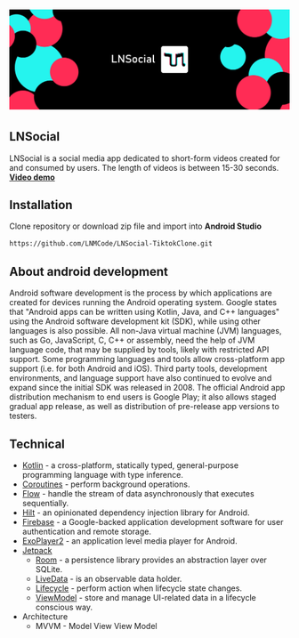 # ![Image Description](https://github.com/LNMCode/DACN2/blob/master/imagesasset/image_head.png)

## LNSocial 
LNSocial is a social media app dedicated to short-form videos created for and consumed by users. The length of videos is between 15-30 seconds. 
**[Video demo]()**

## Installation
Clone repository or download zip file and import into **Android Studio**
```bash
https://github.com/LNMCode/LNSocial-TiktokClone.git
```

## About android development

Android software development is the process by which applications are created for devices running the Android operating system. Google states that "Android apps can be written using Kotlin, Java, and C++ languages" using the Android software development kit (SDK), while using other languages is also possible. All non-Java virtual machine (JVM) languages, such as Go, JavaScript, C, C++ or assembly, need the help of JVM language code, that may be supplied by tools, likely with restricted API support. Some programming languages and tools allow cross-platform app support (i.e. for both Android and iOS). Third party tools, development environments, and language support have also continued to evolve and expand since the initial SDK was released in 2008. The official Android app distribution mechanism to end users is Google Play; it also allows staged gradual app release, as well as distribution of pre-release app versions to testers.

## Technical

* [Kotlin](https://kotlinlang.org/) - a cross-platform, statically typed, general-purpose programming language with type inference.
* [Coroutines](https://kotlinlang.org/docs/reference/coroutines-overview.html) - perform background operations.
* [Flow](https://kotlinlang.org/docs/reference/coroutines/flow.html) - handle the stream of data asynchronously that executes sequentially.
* [Hilt](https://dagger.dev/hilt/) - an opinionated dependency injection library for Android.
* [Firebase](https://firebase.google.com/) - a Google-backed application development software for user authentication and remote storage.
* [ExoPlayer2](https://exoplayer.dev/) - an application level media player for Android.
* [Jetpack](https://developer.android.com/jetpack)
  * [Room](https://developer.android.com/topic/libraries/architecture/room) - a persistence library provides an abstraction layer over SQLite.
  * [LiveData](https://developer.android.com/topic/libraries/architecture/livedata) - is an observable data holder.
  * [Lifecycle](https://developer.android.com/topic/libraries/architecture/lifecycle) - perform action when lifecycle state changes.
  * [ViewModel](https://developer.android.com/topic/libraries/architecture/viewmodel) - store and manage UI-related data in a lifecycle conscious way.
 * Architecture
    * MVVM - Model View View Model

<!--<p align="center"><img src="https://github.com/LongNguyen31/Notebooks/blob/main/image3.jpg" alt="" width="300"></p>-->
